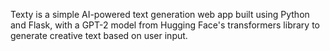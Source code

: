 Texty is a simple AI-powered text generation web app built using Python and Flask, with a GPT-2 model from Hugging Face's transformers library to generate creative text based on user input.
